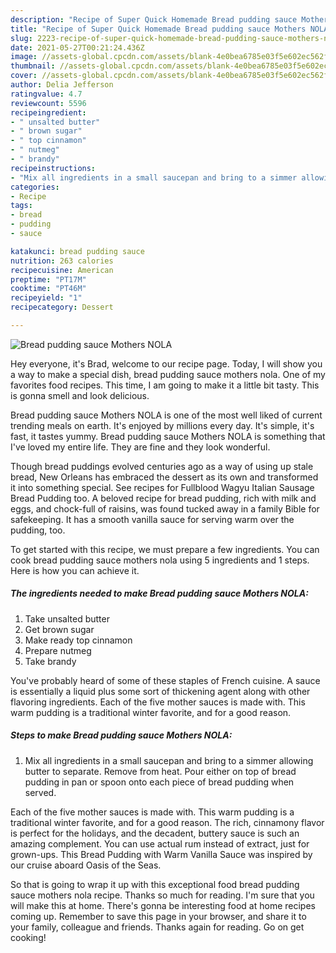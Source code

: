 ```yaml
---
description: "Recipe of Super Quick Homemade Bread pudding sauce Mothers NOLA"
title: "Recipe of Super Quick Homemade Bread pudding sauce Mothers NOLA"
slug: 2223-recipe-of-super-quick-homemade-bread-pudding-sauce-mothers-nola
date: 2021-05-27T00:21:24.436Z
image: //assets-global.cpcdn.com/assets/blank-4e0bea6785e03f5e602ec562f230caae08da540cada707380b4fe1bbebba43da.png
thumbnail: //assets-global.cpcdn.com/assets/blank-4e0bea6785e03f5e602ec562f230caae08da540cada707380b4fe1bbebba43da.png
cover: //assets-global.cpcdn.com/assets/blank-4e0bea6785e03f5e602ec562f230caae08da540cada707380b4fe1bbebba43da.png
author: Delia Jefferson
ratingvalue: 4.7
reviewcount: 5596
recipeingredient:
- " unsalted butter"
- " brown sugar"
- " top cinnamon"
- " nutmeg"
- " brandy"
recipeinstructions:
- "Mix all ingredients in a small saucepan and bring to a simmer allowing butter to separate. Remove from heat. Pour either on top of bread pudding in pan or spoon onto each piece of bread pudding when served."
categories:
- Recipe
tags:
- bread
- pudding
- sauce

katakunci: bread pudding sauce 
nutrition: 263 calories
recipecuisine: American
preptime: "PT17M"
cooktime: "PT46M"
recipeyield: "1"
recipecategory: Dessert

---
```



![Bread pudding sauce Mothers NOLA](//assets-global.cpcdn.com/assets/blank-4e0bea6785e03f5e602ec562f230caae08da540cada707380b4fe1bbebba43da.png)

Hey everyone, it's Brad, welcome to our recipe page. Today, I will show you a way to make a special dish, bread pudding sauce mothers nola. One of my favorites food recipes. This time, I am going to make it a little bit tasty. This is gonna smell and look delicious.

Bread pudding sauce Mothers NOLA is one of the most well liked of current trending meals on earth. It's enjoyed by millions every day. It's simple, it's fast, it tastes yummy. Bread pudding sauce Mothers NOLA is something that I've loved my entire life. They are fine and they look wonderful.

Though bread puddings evolved centuries ago as a way of using up stale bread, New Orleans has embraced the dessert as its own and transformed it into something special. See recipes for Fullblood Wagyu Italian Sausage Bread Pudding too. A beloved recipe for bread pudding, rich with milk and eggs, and chock-full of raisins, was found tucked away in a family Bible for safekeeping. It has a smooth vanilla sauce for serving warm over the pudding, too.


To get started with this recipe, we must prepare a few ingredients. You can cook bread pudding sauce mothers nola using 5 ingredients and 1 steps. Here is how you can achieve it.

<!--inarticleads1-->

##### The ingredients needed to make Bread pudding sauce Mothers NOLA:

1. Take  unsalted butter
1. Get  brown sugar
1. Make ready  top cinnamon
1. Prepare  nutmeg
1. Take  brandy


You&#39;ve probably heard of some of these staples of French cuisine. A sauce is essentially a liquid plus some sort of thickening agent along with other flavoring ingredients. Each of the five mother sauces is made with. This warm pudding is a traditional winter favorite, and for a good reason. 

<!--inarticleads2-->

##### Steps to make Bread pudding sauce Mothers NOLA:

1. Mix all ingredients in a small saucepan and bring to a simmer allowing butter to separate. Remove from heat. Pour either on top of bread pudding in pan or spoon onto each piece of bread pudding when served.


Each of the five mother sauces is made with. This warm pudding is a traditional winter favorite, and for a good reason. The rich, cinnamony flavor is perfect for the holidays, and the decadent, buttery sauce is such an amazing complement. You can use actual rum instead of extract, just for grown-ups. This Bread Pudding with Warm Vanilla Sauce was inspired by our cruise aboard Oasis of the Seas. 

So that is going to wrap it up with this exceptional food bread pudding sauce mothers nola recipe. Thanks so much for reading. I'm sure that you will make this at home. There's gonna be interesting food at home recipes coming up. Remember to save this page in your browser, and share it to your family, colleague and friends. Thanks again for reading. Go on get cooking!
